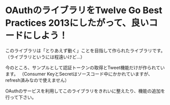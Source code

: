 OAuthのライブラリをTwelve Go Best Practices 2013にしたがって、良いコードにしよう！
==========

このライブラリは「とりあえず動く」ことを目指して作られたライブラリです。
（ライブラリというには程遠いけど…）

今のところ、サンプルとして認証トークンの取得とTweet機能だけが作られています。
（Consumer KeyとSecretはソースコード中にかかれていますが、refresh済みなので使えません）

OAuthのサービスを利用してこのライブラリをきれいに整えたり、機能の追加を行って下さい。
